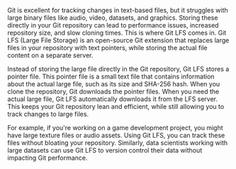 Git is excellent for tracking changes in text-based files, but it struggles with large binary files like audio, video, datasets, and graphics. Storing these directly in your Git repository can lead to performance issues, increased repository size, and slow cloning times. This is where Git LFS comes in. Git LFS (Large File Storage) is an open-source Git extension that replaces large files in your repository with text pointers, while storing the actual file content on a separate server.

Instead of storing the large file directly in the Git repository, Git LFS stores a pointer file. This pointer file is a small text file that contains information about the actual large file, such as its size and SHA-256 hash. When you clone the repository, Git downloads the pointer files. When you need the actual large file, Git LFS automatically downloads it from the LFS server. This keeps your Git repository lean and efficient, while still allowing you to track changes to large files.

For example, if you're working on a game development project, you might have large texture files or audio assets. Using Git LFS, you can track these files without bloating your repository. Similarly, data scientists working with large datasets can use Git LFS to version control their data without impacting Git performance.